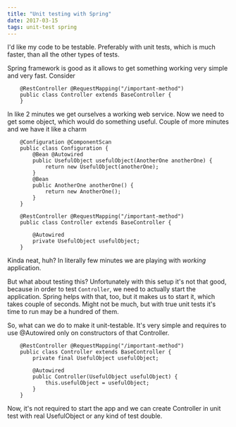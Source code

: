 ```yaml
---
title: "Unit testing with Spring"
date: 2017-03-15
tags: unit-test spring
---
```


I'd like my code to be testable. Preferably with unit tests, which is much faster, than all the other types of tests.

Spring framework is good as it allows to get something working very simple and very fast. Consider

~~~
    @RestController @RequestMapping("/important-method")
    public class Controller extends BaseController {
    }
~~~
In like 2 minutes we get ourselves a working web service. Now we need to get some object, which would do something useful. Couple of more minutes and we have it like a charm

~~~
    @Configuration @ComponentScan
    public class Configuration {
        @Bean @Autowired
        public UsefulObject usefulObject(AnotherOne anotherOne) {
            return new UsefulObject(anotherOne);
        }
        @Bean
        public AnotherOne anotherOne() {
            return new AnotherOne();
        }
    }

    @RestController @RequestMapping("/important-method")
    public class Controller extends BaseController {

        @Autowired
        private UsefulObject usefulObject;
    }
~~~
Kinda neat, huh? In literally few minutes we are playing with *working* application.

But what about testing this? Unfortunately with this setup it's not that good, because in order to test `Controller`, we need to actually start the application. Spring helps with that, too, but it makes us to start it, which takes couple of seconds. Might not be much, but with true unit tests it's time to run may be a hundred of them.

So, what can we do to make it unit-testable. It's very simple and requires to use @Autowired only on constructors of that Controller.

~~~
    @RestController @RequestMapping("/important-method")
    public class Controller extends BaseController {
        private final UsefulObject usefulObject;

        @Autowired
        public Controller(UsefulObject usefulObject) {
            this.usefulObject = usefulObject;
        }
    }
~~~

Now, it's not required to start the app and we can create Controller in unit test with real UsefulObject or any kind of test double.

